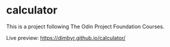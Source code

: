 # calculator

This is a project following The Odin Project Foundation Courses. 

Live preview: https://dimbyr.github.io/calculator/

